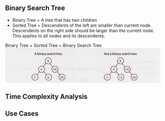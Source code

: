 ## Binary Search Tree
- Binary Tree = A tree that has two children
- Sorted Tree = Descendents of the left are smaller than current node. Descendents on the right side should be larger than the current node. This applies to all nodes and its descendents.

Binary Tree + Sorted Tree = Binary Search Tree
![Gayle Laakmaan](./assets/BSTvsBT.png)

## Time Complexity Analysis


## Use Cases


